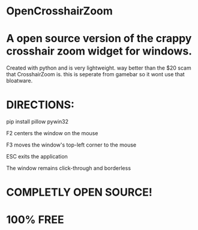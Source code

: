 # OpenCrosshairZoom
# A open source version of the crappy crosshair zoom widget for windows.

Created with python and is very lightweight.
way better than the $20 scam that CrosshairZoom is.
this is seperate from gamebar so it wont use that bloatware.

# DIRECTIONS:

pip install pillow pywin32

F2 centers the window on the mouse

F3 moves the window's top-left corner to the mouse

ESC exits the application

The window remains click-through and borderless

# COMPLETLY OPEN SOURCE!

# 100% FREE
